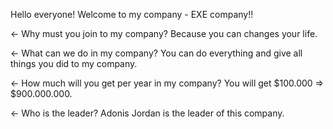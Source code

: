 Hello everyone!
Welcome to my company - EXE company!!

← Why must you join to my company? Because you can changes your life. 

← What can we do in my company? You can do everything and give all things you did to my company.

← How much will you get per year in my company? You will get $100.000 => $900.000.000. 

← Who is the leader? Adonis Jordan is the leader of this company.  
